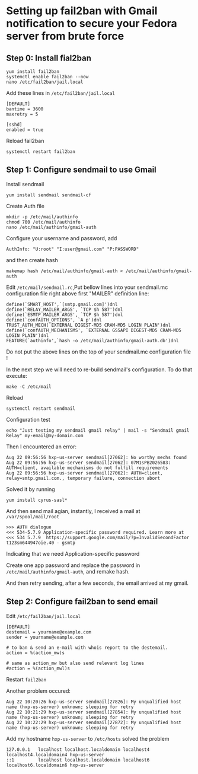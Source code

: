 # Setting up fail2ban with Gmail notification to secure your Fedora server from brute force

## Step 0: Install fial2ban

```
yum install fail2ban
systemctl enable fail2ban --now
nano /etc/fail2ban/jail.local
```

Add these lines in `/etc/fail2ban/jail.local`

```
[DEFAULT]
bantime = 3600
maxretry = 5

[sshd]
enabled = true
```

Reload fail2ban

```
systemctl restart fail2ban
```

## Step 1: Configure sendmail to use Gmail

Install sendmail
```
yum install sendmail sendmail-cf
```

Create Auth file

```
mkdir -p /etc/mail/authinfo
chmod 700 /etc/mail/authinfo
nano /etc/mail/authinfo/gmail-auth
```

Configure your username and password, add

```
AuthInfo: "U:root" "I:user@gmail.com" "P:PASSWORD"
```

and then create hash

```
makemap hash /etc/mail/authinfo/gmail-auth < /etc/mail/authinfo/gmail-auth
```

Edit `/etc/mail/sendmail.rc`,Put bellow lines into your sendmail.mc configuration file right above first "MAILER" definition line:

```
define(`SMART_HOST',`[smtp.gmail.com]')dnl
define(`RELAY_MAILER_ARGS', `TCP $h 587')dnl
define(`ESMTP_MAILER_ARGS', `TCP $h 587')dnl
define(`confAUTH_OPTIONS', `A p')dnl
TRUST_AUTH_MECH(`EXTERNAL DIGEST-MD5 CRAM-MD5 LOGIN PLAIN')dnl
define(`confAUTH_MECHANISMS', `EXTERNAL GSSAPI DIGEST-MD5 CRAM-MD5 LOGIN PLAIN')dnl
FEATURE(`authinfo',`hash -o /etc/mail/authinfo/gmail-auth.db')dnl
```
Do not put the above lines on the top of your sendmail.mc configuration file !

In the next step we will need to re-build sendmail's configuration. To do that execute:

```
make -C /etc/mail
```

Reload

```
systemctl restart sendmail
```

Configuration test

```
echo "Just testing my sendmail gmail relay" | mail -s "Sendmail gmail Relay" my-email@my-domain.com
```

Then I encountered an error:

```
Aug 22 09:56:56 hxp-us-server sendmail[27062]: No worthy mechs found
Aug 22 09:56:56 hxp-us-server sendmail[27062]: 07M1sPB2026583: AUTH=client, available mechanisms do not fulfill requirements
Aug 22 09:56:56 hxp-us-server sendmail[27062]: AUTH=client, relay=smtp.gmail.com., temporary failure, connection abort
```

Solved it by running

```
yum install cyrus-sasl*
```

And then send mail agian, instantly, I received a mail at `/var/spool/mail/root`

```
>>> AUTH dialogue
<<< 534-5.7.9 Application-specific password required. Learn more at
<<< 534 5.7.9  https://support.google.com/mail/?p=InvalidSecondFactor t123sm644947oie.40 - gsmtp
```

Indicating that we need Application-specific password

Create one app password and replace the password in `/etc/mail/authinfo/gmail-auth`, and remake hash.

And then retry sending, after a few seconds, the email arrived at my gmail.

## Step 2: Configure fail2ban to send email

Edit `/etc/fail2ban/jail.local`

```
[DEFAULT]
destemail = yourname@example.com
sender = yourname@example.com

# to ban & send an e-mail with whois report to the destemail.
action = %(action_mw)s

# same as action_mw but also send relevant log lines
#action = %(action_mwl)s
```

Restart `fail2ban`

Another problem occured:

```
Aug 22 10:20:26 hxp-us-server sendmail[27826]: My unqualified host name (hxp-us-server) unknown; sleeping for retry
Aug 22 10:21:29 hxp-us-server sendmail[27854]: My unqualified host name (hxp-us-server) unknown; sleeping for retry
Aug 22 10:22:29 hxp-us-server sendmail[27872]: My unqualified host name (hxp-us-server) unknown; sleeping for retry
```

Add my hostname `hxp-us-server` to `/etc/hosts` solved the problem

```
127.0.0.1   localhost localhost.localdomain localhost4 localhost4.localdomain4 hxp-us-server
::1         localhost localhost.localdomain localhost6 localhost6.localdomain6 hxp-us-server
```

